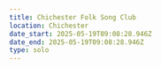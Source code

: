 ```yaml
---
title: Chichester Folk Song Club
location: Chichester
date_start: 2025-05-19T09:08:28.946Z
date_end: 2025-05-19T09:08:28.946Z
type: solo
---
```


